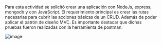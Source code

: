 Para esta actividad se solicitó crear una aplicación con NodeJs, express, mongodb y con JavaScript. 
El requerimiento principal es crear las rutas necesarias para cubrir las acciones básicas de un CRUD.
Además de poder aplicar el patrón de diseño MVC. Es importante destacar que dichas pruebas fueron realizadas con la herramienta de postman.


![image](https://github.com/Neusj/crud_hospital/assets/52982808/f3cd0100-7213-4053-940c-e021ebe97f6e)
